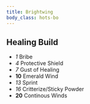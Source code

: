 ```yaml
---
title: Brightwing
body_class: hots-bo
---
```


## Healing Build

-   _1_  Bribe
-   _4_  Protective Shield
-   _7_  Gust of Healing
- __10__ Emerald Wind
-  _13_  Sprint
-  _16_  Critterize/Sticky Powder
- __20__ Continous Winds
